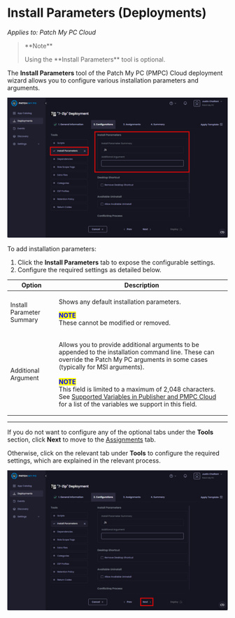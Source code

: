 # Install Parameters (Deployments)

_Applies to: Patch My PC Cloud_

<blockquote class="wp-block-quote">
<p>**Note**</p>
<p>Using the **Install Parameters** tool is optional.</p>
</blockquote>

The **Install Parameters** tool of the Patch My PC (PMPC) Cloud deployment wizard allows you to configure various installation parameters and arguments.

!["Install Parameters" tool](/_images/image-(86).png "&#x22;Install Parameters&#x22; tool")

To add installation parameters:

1. Click the **Install Parameters** tab to expose the configurable settings.
2. Configure the required settings as detailed below.

| Option                    | Description                                                                                                                                                                                                                                                                                                                                                                                                                                                                                                                                                   |
| ------------------------- | ------------------------------------------------------------------------------------------------------------------------------------------------------------------------------------------------------------------------------------------------------------------------------------------------------------------------------------------------------------------------------------------------------------------------------------------------------------------------------------------------------------------------------------------------------------- |
| Install Parameter Summary | <p>Shows any default installation parameters.</p><p> </p><p><mark style="color:blue;"><strong>NOTE</strong></mark><br>These cannot be modified or removed.</p>                                                                                                                                                                                                                                                                                                                                                                                                |
| Additional Argument       | <p>Allows you to provide additional arguments to be appended to the installation command line. These can override the Patch My PC arguments in some cases (typically for MSI arguments).<br><br><mark style="color:blue;"><strong>NOTE</strong></mark><br>This field is limited to a maximum of 2,048 characters. See <a href="../../../../patch-my-pc-product-reference/supported-variables-in-patch-my-pc-on-premises-publisher-and-cloud.md">Supported Variables in Publisher and PMPC Cloud</a> for a list of the variables we support in this field.</p> |

***

If you do not want to configure any of the optional tabs under the **Tools** section, click **Next** to move to the [Assignments](../cloud-assignments-deployment-tab.md) tab.

Otherwise, click on the relevant tab under **Tools** to configure the required settings, which are explained in the relevant process.

![Click "Next" to move to the "Assignments" page](/_images/image-(87).png "Click &#x22;Next&#x22; to move to the &#x22;Assignments&#x22; page")
